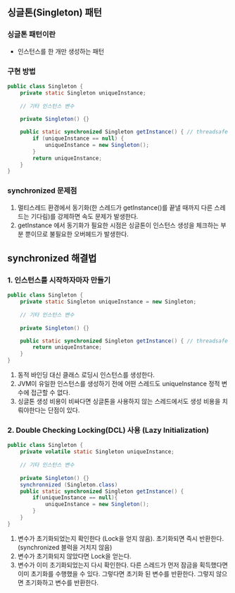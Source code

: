 ## 싱글톤(Singleton) 패턴

### 싱글톤 패턴이란
 - 인스턴스를 한 개만 생성하는 패턴

### 구현 방법
``` JAVA
public class Singleton {
    private static Singleton uniqueInstance;
    
    // 기타 인스턴스 변수
    
    private Singleton() {}

    public static synchronized Singleton getInstance() { // threadsafe
        if (uniqueInstance == null) {
            uniqueInstance = new Singleton();
        }
        return uniqueInstance;
    }
}
```

### synchronized 문제점

1. 멀티스레드 환경에서 동기화(한 스레드가 getInstance()를 끝낼 때까지 다른 스레드는 기다림)를 강제하면 속도 문제가 발생한다.
2. getInstance 에서 동기화가 필요한 시점은 싱글톤이 인스턴스 생성을 체크하는 부분 뿐이므로 불필요한 오버헤드가 발생한다.


## synchronized 해결법

### 1. 인스턴스를 시작하자마자 만들기
``` JAVA
public class Singleton {
    private static Singleton uniqueInstance = new Singleton;
    
    // 기타 인스턴스 변수
    
    private Singleton() {}

    public static synchronized Singleton getInstance() { // threadsafe
        return uniqueInstance;
    }
}
```

1. 동적 바인딩 대신 클래스 로딩시 인스턴스를 생성한다.
2. JVM이 유일한 인스턴스를 생성하기 전에 어떤 스레드도 uniqueInstance 정적 변수에 접근할 수 없다.
3. 싱글톤 생성 비용이 비싸다면 싱글톤을 사용하지 않는 스레드에서도 생성 비용을 치뤄야한다는 단점이 있다.

### 2. Double Checking Locking(DCL) 사용 (Lazy Initialization)

``` JAVA
public class Singleton {
    private volatile static Singleton uniqueInstance;
    
    // 기타 인스턴스 변수
    
    private Singleton() {}
    synchronnized (Singleton.class)
    public static synchronized Singleton getInstance() {
        if(uniqueInstance == null){
            uniqueInstance = new Singleton();
        }         
    }
}
```

1. 변수가 초기화되었는지 확인한다 (Lock을 얻지 않음). 초기화되면 즉시 반환한다. (synchronized 블럭을 거치지 않음)
2. 변수가 초기화되지 않았다면 Lock을 얻는다.
3. 변수가 이미 초기화되었는지 다시 확인한다. 다른 스레드가 먼저 잠금을 획득했다면 이미 초기화를 수행했을 수 있다. 그렇다면 초기화 된 변수를 반환한다. 그렇지 않으면 초기화하고 변수를 반환한다. 
